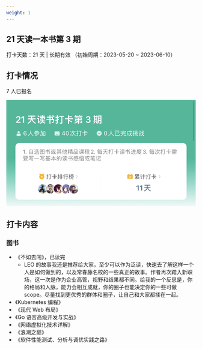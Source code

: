 ```yaml
---
weight: 1
---
```


## 21 天读一本书第 3 期

打卡天数：21 天 | 长期有效 （初始周期：2023-05-20 ~ 2023-06-10）

## 打卡情况

7 人已报名

![21 天读一本书概要报名](https://raw.githubusercontent.com/talkgo/learning/main/images/21days-3-desc.jpg)

## 打卡内容

### 图书

- 《不如去闯》，已读完
  - LEO 的故事我还是推荐给大家，至少可以作为泛读，快速去了解这样一个人是如何做到的，以及常春藤名校的一些真正的故事。作者再次踏入新职场，这一次是作为企业高管，视野和结果都不同。给我的一个反思是，你的格局和人脉，能力会相互成就，你的圈子也能决定你的一些可做 scope。尽量找到更优秀的群体和圈子，让自己和大家都揉在一起。
- 《Kubernetes 编程》
- 《现代 Web 布局》
- 《Go 语言高级开发与实战》
- 《网络虚拟化技术详解》
- 《浪潮之巅》
- 《软件性能测试、分析与调优实践之路》
